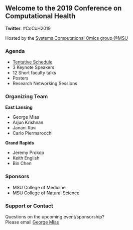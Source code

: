 ## Welcome to the 2019 Conference on Computational Health
**Twitter**: #CoCoH2019

Hosted by the [Systems Computational Omics group @MSU](https://github.com/systems-computational-omics/webpage)

### Agenda
- [Tentative Schedule](https://docs.google.com/document/d/1QkpOu86Mk-DqaBCmxCpG3uX8hcWNZdSzLwH5L03vMQ0/edit?usp=sharing)
- 3 Keynote Speakers
- 12 Short faculty talks
- Posters
- Research Networking Sessions

### Organizing Team
**East Lansing** 
* George Mias
* Arjun Krishnan
* Janani Ravi
* Carlo Piermarocchi

**Grand Rapids** <br>
* Jeremy Prokop
* Keith English
* Bin Chen

### Sponsors
- MSU College of Medicine
- MSU College of Natural Science

### Support or Contact

Questions on the upcoming event/sponsorship? <br>
Please email [George Mias](mailto:gmias@msu.edu)
